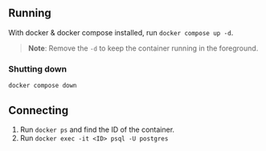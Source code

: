 ## Running
With docker & docker compose installed, run `docker compose up -d`.
> **Note**: Remove the `-d` to keep the container running in the foreground.

### Shutting down
`docker compose down`

## Connecting
1. Run `docker ps` and find the ID of the container.
2. Run `docker exec -it <ID> psql -U postgres`
